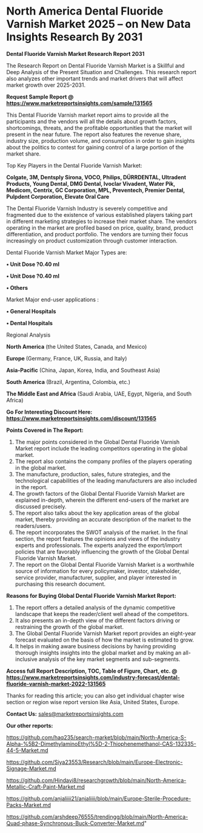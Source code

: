 # North America Dental Fluoride Varnish Market 2025 – on New Data Insights Research By 2031

<strong>Dental Fluoride Varnish Market Research Report 2031</strong>

The Research Report on Dental Fluoride Varnish Market is a Skillful and Deep Analysis of the Present Situation and Challenges. This research report also analyzes other important trends and market drivers that will affect market growth over 2025-2031.

<strong>Request Sample Report @ <a href=https://www.marketreportsinsights.com/sample/131565>https://www.marketreportsinsights.com/sample/131565</a></strong>

This Dental Fluoride Varnish market report aims to provide all the participants and the vendors will all the details about growth factors, shortcomings, threats, and the profitable opportunities that the market will present in the near future. The report also features the revenue share, industry size, production volume, and consumption in order to gain insights about the politics to contest for gaining control of a large portion of the market share.

Top Key Players in the Dental Fluoride Varnish Market:

<strong>Colgate, 3M, Dentsply Sirona, VOCO, Philips, DÜRRDENTAL, Ultradent Products, Young Dental, DMG Dental, Ivoclar Vivadent, Water Pik, Medicom, Centrix, GC Corporation, MPL, Preventech, Premier Dental, Pulpdent Corporation, Elevate Oral Care</strong>

The Dental Fluoride Varnish Industry is severely competitive and fragmented due to the existence of various established players taking part in different marketing strategies to increase their market share. The vendors operating in the market are profiled based on price, quality, brand, product differentiation, and product portfolio. The vendors are turning their focus increasingly on product customization through customer interaction.

Dental Fluoride Varnish Market Major Types are:

<strong>• Unit Dose ?0.40 ml

• Unit Dose ?0.40 ml

• Others</strong>

Market Major end-user applications :

<strong>• General Hospitals

• Dental Hospitals</strong>

Regional Analysis

</u><strong><b>North America</b></strong> (the United States, Canada, and Mexico)

<strong><b>Europe </b></strong>(Germany, France, UK, Russia, and Italy)

<strong><b>Asia-Pacific</b></strong> (China, Japan, Korea, India, and Southeast Asia)

<strong><b>South America</b></strong> (Brazil, Argentina, Colombia, etc.)

<strong><b>The Middle East and Africa</b></strong> (Saudi Arabia, UAE, Egypt, Nigeria, and South Africa)

<strong>Go For Interesting Discount Here: <a href=https://www.marketreportsinsights.com/discount/131565>https://www.marketreportsinsights.com/discount/131565</a></strong>

<strong>Points Covered in The Report:</strong>
<ol>
  <li>The major points considered in the Global Dental Fluoride Varnish Market report include the leading competitors operating in the global market.</li>
  <li>The report also contains the company profiles of the players operating in the global market.</li>
  <li>The manufacture, production, sales, future strategies, and the technological capabilities of the leading manufacturers are also included in the report.</li>
  <li>The growth factors of the Global Dental Fluoride Varnish Market are explained in-depth, wherein the different end-users of the market are discussed precisely.</li>
  <li>The report also talks about the key application areas of the global market, thereby providing an accurate description of the market to the readers/users.</li>
  <li>The report incorporates the SWOT analysis of the market. In the final section, the report features the opinions and views of the industry experts and professionals. The experts analyzed the export/import policies that are favorably influencing the growth of the Global Dental Fluoride Varnish Market.</li>
  <li>The report on the Global Dental Fluoride Varnish Market is a worthwhile source of information for every policymaker, investor, stakeholder, service provider, manufacturer, supplier, and player interested in purchasing this research document.</li>
</ol>
<strong>Reasons for Buying Global Dental Fluoride Varnish Market Report:</strong>

<ol>
  <li>The report offers a detailed analysis of the dynamic competitive landscape that keeps the reader/client well ahead of the competitors.</li>
  <li>It also presents an in-depth view of the different factors driving or restraining the growth of the global market.</li>
  <li>The Global Dental Fluoride Varnish Market report provides an eight-year forecast evaluated on the basis of how the market is estimated to grow.</li>
  <li>It helps in making aware business decisions by having providing thorough insights insights into the global market and by making an all-inclusive analysis of the key market segments and sub-segments.</li>
</ol>
<strong>Access full Report Description, TOC, Table of Figure, Chart, etc. @ <a href=https://www.marketreportsinsights.com/industry-forecast/dental-fluoride-varnish-market-2022-131565>https://www.marketreportsinsights.com/industry-forecast/dental-fluoride-varnish-market-2022-131565</a></strong>


Thanks for reading this article; you can also get individual chapter wise section or region wise report version like Asia, United States, Europe.

<strong>Contact Us:</strong>
sales@marketreportsinsights.com

<strong>Our other reports:</strong>

<a href=https://github.com/haq235/search-market/blob/main/North-America-S-Alpha-%5B2-DimethylaminoEthyl%5D-2-Thiophenemethanol-CAS-132335-44-5-Market.md>https://github.com/haq235/search-market/blob/main/North-America-S-Alpha-%5B2-DimethylaminoEthyl%5D-2-Thiophenemethanol-CAS-132335-44-5-Market.md</a>

<a href=https://github.com/Siya23553/Research/blob/main/Europe-Electronic-Signage-Market.md>https://github.com/Siya23553/Research/blob/main/Europe-Electronic-Signage-Market.md</a>

<a href=https://github.com/Hindavi8/researchgrowth/blob/main/North-America-Metallic-Craft-Paint-Market.md>https://github.com/Hindavi8/researchgrowth/blob/main/North-America-Metallic-Craft-Paint-Market.md</a>

<a href=https://github.com/anjaliiii21/anjaliiii/blob/main/Europe-Sterile-Procedure-Packs-Market.md>https://github.com/anjaliiii21/anjaliiii/blob/main/Europe-Sterile-Procedure-Packs-Market.md</a>

<a href=https://github.com/arshdeep76555/trendingg/blob/main/North-America-Quad-phase-Synchronous-Buck-Converter-Market.md>https://github.com/arshdeep76555/trendingg/blob/main/North-America-Quad-phase-Synchronous-Buck-Converter-Market.md</a>"
